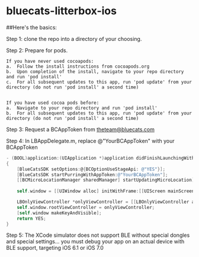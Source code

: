 bluecats-litterbox-ios
======================
##Here's the basics:


Step 1:  clone the repo into a directory of your choosing.

Step 2:  Prepare for pods.

    If you have never used cocoapods:
    a.  Follow the install instructions from cocoapods.org
    b.  Upon completion of the install, navigate to your repo directory and run 'pod install'
    c.  For all subsequent updates to this app, run 'pod update' from your directory (do not run 'pod install' a second time)
        
        
    If you have used cocoa pods before:
    a.  Navigate to your repo directory and run 'pod install'
    b.  For all subsequent updates to this app, run 'pod update' from your directory (do not run 'pod install' a second time)


Step 3:  Request a BCAppToken from theteam@bluecats.com

Step 4:  In  LBAppDelegate.m, replace @"YourBCAppToken" with your BCAppToken

``` objective-c
- (BOOL)application:(UIApplication *)application didFinishLaunchingWithOptions:(NSDictionary *)launchOptions
{
    [BlueCatsSDK setOptions:@{BCOptionUseStageApi: @"YES"}];
    [BlueCatsSDK startPurringWithAppToken:@"YourBCAppToken"];
    [[BCMicroLocationManager sharedManager] startUpdatingMicroLocation];
    
    self.window = [[UIWindow alloc] initWithFrame:[[UIScreen mainScreen] bounds]];

    LBOnlyViewController *onlyViewController = [[LBOnlyViewController alloc] init];
    self.window.rootViewController = onlyViewController;
    [self.window makeKeyAndVisible];
    return YES;
}
```


Step 5:  The XCode simulator does not support BLE without special dongles and special settings...   you must debug your app on an actual device with BLE support, targeting iOS 6.1 or iOS 7.0
